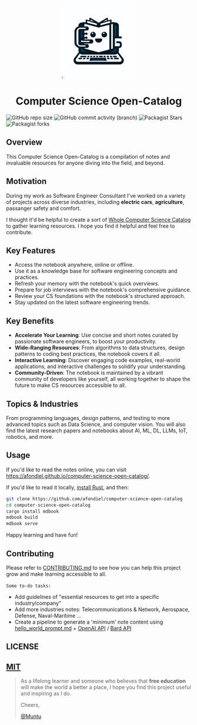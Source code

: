 <p align="center" width="100%">
    <img src="./outro/logo.jpg" width="200" style="border:0px solid #FFFFFF; padding:1px; margin:1px">
</p>

<h1 align="center" width="100%"> Computer Science Open-Catalog</h1>

![GitHub repo size](https://img.shields.io/github/repo-size/afondiel/computer-science-open-catalog) ![GitHub commit activity (branch)](https://img.shields.io/github/commit-activity/t/afondiel/computer-science-open-catalog/master) ![Packagist Stars](https://img.shields.io/github/stars/afondiel/computer-science-open-catalog.svg) ![Packagist forks](https://img.shields.io/github/forks/afondiel/computer-science-open-catalog.svg) 

## Overview

This Computer Science Open-Catalog is a compilation of notes and invaluable resources for anyone diving into the field, and beyond.

## Motivation

During my work as Software Engineer Consultant I've worked on a variety of projects across diverse industries, including **electric cars**, **agriculture**, passanger safety and comfort.

I thought it'd be helpful to create a sort of [Whole Computer Science Catalog](https://en.wikipedia.org/wiki/Whole_Earth_Catalog) to gather learning resources. I hope you find it helpful and feel free to contribute.

## Key Features
- Access the notebook anywhere, online or offline.
- Use it as a knowledge base for software engineering concepts and practices.
- Refresh your memory with the notebook's quick overviews.
- Prepare for job interviews with the notebook's comprehensive guidance.
- Review your CS foundations with the notebook's structured approach.
- Stay updated on the latest software engineering trends.


## Key Benefits
- **Accelerate Your Learning**: Use concise and short notes curated by passionate software engineers, to boost your productivity.
- **Wide-Ranging Resources**: From algorithms to data structures, design patterns to coding best practices, the notebook covers it all.
- **Interactive Learning**: Discover engaging code examples, real-world applications, and interactive challenges to solidify your understanding.
- **Community-Driven**: The notebook is maintained by a vibrant community of developers like yourself, all working together to shape the future to make CS resources accessible to all.


## Topics & Industries

From programming languages, design patterns, and testing to more advanced topics such as Data Science, and computer vision. You will also find the latest research papers and notebooks about AI, ML, DL, LLMs, IoT, robotics, and more.

## Usage

If you'd like to read the notes online, you can visit https://afondiel.github.io/computer-science-open-catalog/.

If you'd like to read it locally, [install Rust](https://www.rust-lang.org/tools/install), and then:

```bash
git clone https://github.com/afondiel/computer-science-open-catalog
cd computer-science-open-catalog
cargo install mdbook
mdbook build
mdbook serve
```

Happy learning and have fun!

## Contributing

Please refer to [CONTRIBUTING.md](./CONTRIBUTING.md) to see how you can help this project grow and make learning accessible to all.


`Some to-do tasks:`

- Add guidelines of "essential resources to get into a specific industry/company"
- Add more industries notes: Telecommunications & Network, Aerospace, Defense, Naval-Maritime ...
- Create a pipeline to generate a 'minimum' note content using [hello_world_prompt.md](./hello_world_prompt.md) + [OpenAI API](https://openai.com/blog/openai-api) / [Bard API ](https://www.googlecloudcommunity.com/gc/AI-ML/Google-Bard-API/m-p/538517#M1526)  

## LICENSE

[MIT](https://en.wikipedia.org/wiki/MIT_License)
--

>As a lifelong learner and someone who believes that **free education** will make the world a better a place, I hope you find this project useful and inspiring as I do.
>
>Cheers,
>
>[@Muntu](https://github.com/afondiel)


